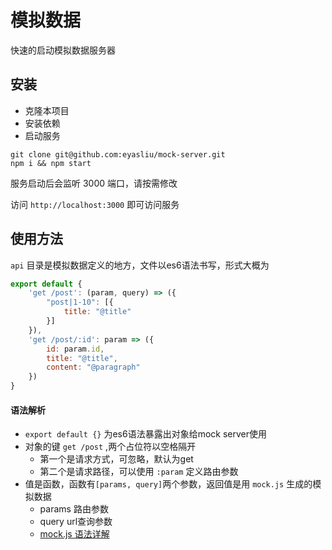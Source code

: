# 模拟数据

快速的启动模拟数据服务器

## 安装

 * 克隆本项目
 * 安装依赖
 * 启动服务

```
git clone git@github.com:eyasliu/mock-server.git
npm i && npm start
```

服务启动后会监听 3000 端口，请按需修改

访问 `http://localhost:3000` 即可访问服务

## 使用方法

 `api` 目录是模拟数据定义的地方，文件以es6语法书写，形式大概为

```js
export default {
	'get /post': (param, query) => ({
		"post|1-10": [{
			title: "@title"
		}]
	}),
	'get /post/:id': param => ({
		id: param.id,
		title: "@title",
		content: "@paragraph"
	})
}
```

#### 语法解析

 * `export default {}` 为es6语法暴露出对象给mock server使用
 * 对象的键 `get /post` ,两个占位符以空格隔开
 	 - 第一个是请求方式，可忽略，默认为get
 	 - 第二个是请求路径，可以使用 `:param` 定义路由参数
 * 值是函数，函数有`[params, query]`两个参数，返回值是用 `mock.js` 生成的模拟数据
 	 - params 路由参数
 	 - query url查询参数
 	 - [mock.js 语法详解](https://github.com/nuysoft/Mock/wiki)


